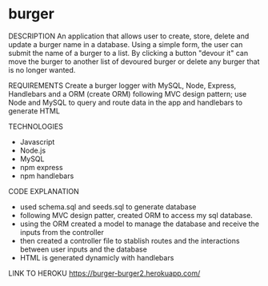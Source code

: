 # burger
DESCRIPTION
An application that allows user to create, store, delete and update a burger name in a database. Using a simple form, the user can submit the name of a burger to a list. By clicking a button "devour it" can move the burger to another list of devoured burger or delete any burger that is no longer wanted.

REQUIREMENTS
Create a burger logger with MySQL, Node, Express, Handlebars and a ORM (create ORM) following MVC design pattern; use Node and MySQL to query and route data in the app and handlebars to generate HTML

TECHNOLOGIES 
- Javascript
- Node.js
- MySQL
- npm express
- npm handlebars

CODE EXPLANATION
- used schema.sql and seeds.sql to generate database
- following MVC design patter, created ORM to access my sql database. 
- using the ORM created a model to manage the database and receive the inputs from the controller
- then created a controller file to stablish routes and the interactions between user inputs and the database
- HTML is generated dynamicly with handlebars

LINK TO HEROKU
https://burger-burger2.herokuapp.com/





